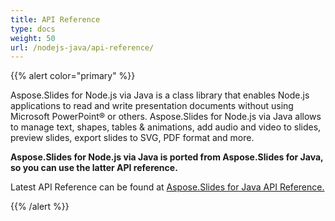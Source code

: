 ```yaml
---
title: API Reference
type: docs
weight: 50
url: /nodejs-java/api-reference/
---
```


{{% alert color="primary" %}} 

Aspose.Slides for Node.js via Java is a class library that enables Node.js applications to read and write presentation documents without using Microsoft PowerPoint® or others. Aspose.Slides for Node.js via Java allows to manage text, shapes, tables & animations, add audio and video to slides, preview slides, export slides to SVG, PDF format and more.

**Aspose.Slides for Node.js via Java is ported from Aspose.Slides for Java, so you can use the latter API reference.**

Latest API Reference can be found at [Aspose.Slides for Java API Reference.](https://reference.aspose.com/slides/java)

{{% /alert %}}
